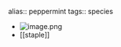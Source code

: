 alias:: peppermint
tags:: species

- ![image.png](https://peach-geographical-bat-397.mypinata.cloud/ipfs/Qmf7Wn8VgqkWyyTSfvVKb15M9tqaKGgztN97GURLQneANJ)
- [[staple]]